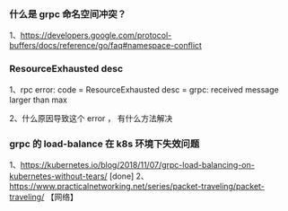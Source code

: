 ### 什么是 grpc 命名空间冲突？

1、https://developers.google.com/protocol-buffers/docs/reference/go/faq#namespace-conflict

### ResourceExhausted desc

1、rpc error: code = ResourceExhausted desc 
= grpc: received message larger than max

2、什么原因导致这个 error ， 有什么方法解决

### grpc 的 load-balance 在 k8s 环境下失效问题

1、https://kubernetes.io/blog/2018/11/07/grpc-load-balancing-on-kubernetes-without-tears/ [done]
2、https://www.practicalnetworking.net/series/packet-traveling/packet-traveling/ 【网络】


